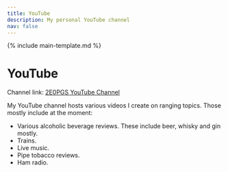 ```yaml
---
title: YouTube
description: My personal YouTube channel
nav: false
---
```


{% include main-template.md %}

# YouTube

Channel link: [2E0PGS YouTube Channel](https://www.youtube.com/channel/UC4IVhv2NEz8Piceh4ot91og)

My YouTube channel hosts various videos I create on ranging topics. Those mostly include at the moment:

* Various alcoholic beverage reviews. These include beer, whisky and gin mostly.
* Trains.
* Live music.
* Pipe tobacco reviews.
* Ham radio.

